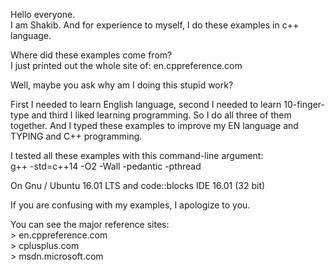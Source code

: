 
Hello everyone.  
I am Shakib. And for experience to myself, I do these examples in c++ language.

Where did these examples come from?  
I just printed out the whole site of: en.cppreference.com
      
Well, maybe you ask why am I doing this stupid work?

First I needed to learn English language, second I needed to learn 10-finger-type
and third I liked learning programming. So I do all three of them together. And I
typed these examples to improve my EN language and TYPING and C++ programming.

I tested all these examples with this command-line argument:  
g++ -std=c++14 -O2 -Wall -pedantic -pthread

On Gnu / Ubuntu 16.01 LTS and code::blocks IDE 16.01 (32 bit)  

If you are confusing with my examples, I apologize to you.
  
You can see the major reference sites:  
    > en.cppreference.com  
    > cplusplus.com  
    > msdn.microsoft.com  

